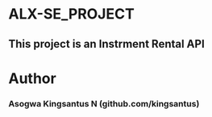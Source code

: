 # ALX-SE_PROJECT
## This project is an Instrment Rental API
# Author
### Asogwa Kingsantus N (github.com/kingsantus)
 
